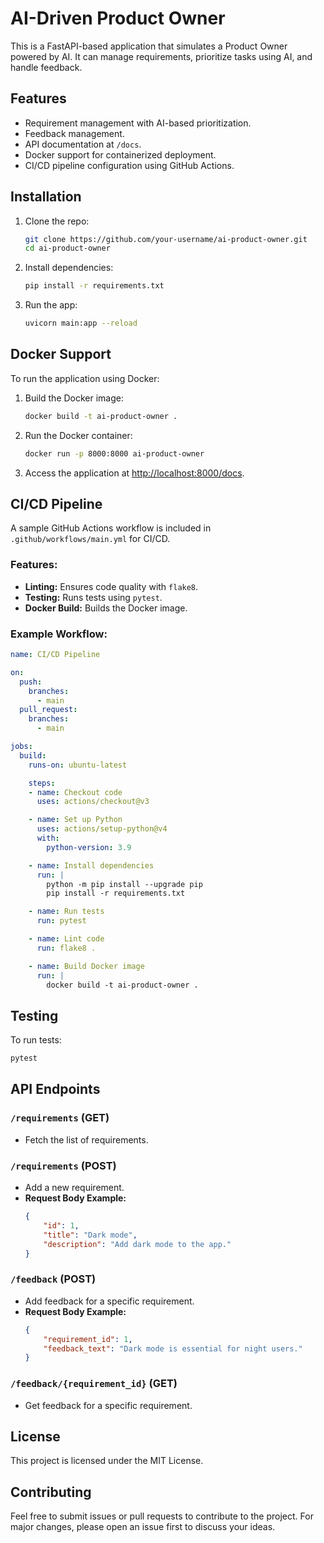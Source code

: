 # AI-Driven Product Owner

This is a FastAPI-based application that simulates a Product Owner powered by AI. It can manage requirements, prioritize tasks using AI, and handle feedback.

## Features
- Requirement management with AI-based prioritization.
- Feedback management.
- API documentation at `/docs`.
- Docker support for containerized deployment.
- CI/CD pipeline configuration using GitHub Actions.

## Installation
1. Clone the repo:
   ```bash
   git clone https://github.com/your-username/ai-product-owner.git
   cd ai-product-owner
   ```
2. Install dependencies:
   ```bash
   pip install -r requirements.txt
   ```
3. Run the app:
   ```bash
   uvicorn main:app --reload
   ```

## Docker Support
To run the application using Docker:
1. Build the Docker image:
   ```bash
   docker build -t ai-product-owner .
   ```
2. Run the Docker container:
   ```bash
   docker run -p 8000:8000 ai-product-owner
   ```
3. Access the application at [http://localhost:8000/docs](http://localhost:8000/docs).

## CI/CD Pipeline
A sample GitHub Actions workflow is included in `.github/workflows/main.yml` for CI/CD.

### Features:
- **Linting:** Ensures code quality with `flake8`.
- **Testing:** Runs tests using `pytest`.
- **Docker Build:** Builds the Docker image.

### Example Workflow:
```yaml
name: CI/CD Pipeline

on:
  push:
    branches:
      - main
  pull_request:
    branches:
      - main

jobs:
  build:
    runs-on: ubuntu-latest

    steps:
    - name: Checkout code
      uses: actions/checkout@v3

    - name: Set up Python
      uses: actions/setup-python@v4
      with:
        python-version: 3.9

    - name: Install dependencies
      run: |
        python -m pip install --upgrade pip
        pip install -r requirements.txt

    - name: Run tests
      run: pytest

    - name: Lint code
      run: flake8 .

    - name: Build Docker image
      run: |
        docker build -t ai-product-owner .
```

## Testing
To run tests:
```bash
pytest
```

## API Endpoints
### `/requirements` (GET)
- Fetch the list of requirements.

### `/requirements` (POST)
- Add a new requirement.
- **Request Body Example:**
  ```json
  {
      "id": 1,
      "title": "Dark mode",
      "description": "Add dark mode to the app."
  }
  ```

### `/feedback` (POST)
- Add feedback for a specific requirement.
- **Request Body Example:**
  ```json
  {
      "requirement_id": 1,
      "feedback_text": "Dark mode is essential for night users."
  }
  ```

### `/feedback/{requirement_id}` (GET)
- Get feedback for a specific requirement.

## License
This project is licensed under the MIT License.

## Contributing
Feel free to submit issues or pull requests to contribute to the project. For major changes, please open an issue first to discuss your ideas.
